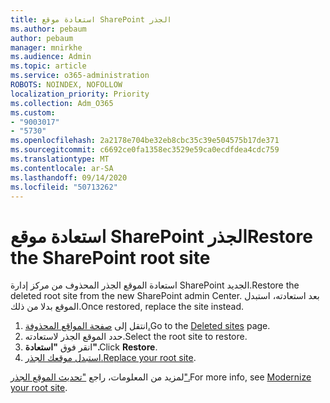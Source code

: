 ```yaml
---
title: استعادة موقع SharePoint الجذر
ms.author: pebaum
author: pebaum
manager: mnirkhe
ms.audience: Admin
ms.topic: article
ms.service: o365-administration
ROBOTS: NOINDEX, NOFOLLOW
localization_priority: Priority
ms.collection: Adm_O365
ms.custom:
- "9003017"
- "5730"
ms.openlocfilehash: 2a2178e704be32eb8cbc35c39e504575b17de371
ms.sourcegitcommit: c6692ce0fa1358ec3529e59ca0ecdfdea4cdc759
ms.translationtype: MT
ms.contentlocale: ar-SA
ms.lasthandoff: 09/14/2020
ms.locfileid: "50713262"
---
```

# <a name="restore-the-sharepoint-root-site"></a><span data-ttu-id="ae7f1-102">استعادة موقع SharePoint الجذر</span><span class="sxs-lookup"><span data-stu-id="ae7f1-102">Restore the SharePoint root site</span></span>

<span data-ttu-id="ae7f1-103">استعادة الموقع الجذر المحذوف من مركز إدارة SharePoint الجديد.</span><span class="sxs-lookup"><span data-stu-id="ae7f1-103">Restore the deleted root site from the new SharePoint admin Center.</span></span> <span data-ttu-id="ae7f1-104">بعد استعادته، استبدل الموقع بدلا من ذلك.</span><span class="sxs-lookup"><span data-stu-id="ae7f1-104">Once restored, replace the site instead.</span></span>

1. <span data-ttu-id="ae7f1-105">انتقل إلى [صفحة المواقع المحذوفة.](https://admin.microsoft.com/sharepoint?page=recycleBin&modern=true)</span><span class="sxs-lookup"><span data-stu-id="ae7f1-105">Go to the [Deleted sites](https://admin.microsoft.com/sharepoint?page=recycleBin&modern=true) page.</span></span> 
2. <span data-ttu-id="ae7f1-106">حدد الموقع الجذر لاستعادته.</span><span class="sxs-lookup"><span data-stu-id="ae7f1-106">Select the root site to restore.</span></span>
3. <span data-ttu-id="ae7f1-107">انقر فوق **"استعادة".**</span><span class="sxs-lookup"><span data-stu-id="ae7f1-107">Click **Restore**.</span></span>
4. <span data-ttu-id="ae7f1-108">[استبدل موقعك الجذر.](https://docs.microsoft.com/sharepoint/troubleshoot/sites/url-that-resides-under-root-site-collection-is-broken)</span><span class="sxs-lookup"><span data-stu-id="ae7f1-108">[Replace your root site](https://docs.microsoft.com/sharepoint/troubleshoot/sites/url-that-resides-under-root-site-collection-is-broken).</span></span>

<span data-ttu-id="ae7f1-109">لمزيد من المعلومات، راجع ["تحديث الموقع الجذر".](https://docs.microsoft.com/sharepoint/modern-root-site)</span><span class="sxs-lookup"><span data-stu-id="ae7f1-109">For more info, see [Modernize your root site](https://docs.microsoft.com/sharepoint/modern-root-site).</span></span>
